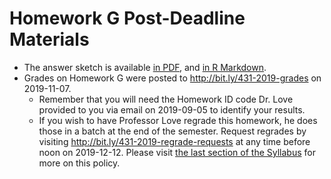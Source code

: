 # Homework G Post-Deadline Materials

- The answer sketch is available [in PDF](https://github.com/THOMASELOVE/2019-431/blob/master/HOMEWORK/G/sketch_G.pdf), and [in R Markdown](https://github.com/THOMASELOVE/2019-431/blob/master/HOMEWORK/G/sketch_G.Rmd).
- Grades on Homework G were posted to http://bit.ly/431-2019-grades on 2019-11-07.
    - Remember that you will need the Homework ID code Dr. Love provided to you via email on 2019-09-05 to identify your results.
    - If you wish to have Professor Love regrade this homework, he does those in a batch at the end of the semester. Request regrades by visiting http://bit.ly/431-2019-regrade-requests at any time before noon on 2019-12-12. Please visit [the last section of the Syllabus](https://thomaselove.github.io/2019-431-syllabus/general-course-policies.html#grade-appeal-policy---request-a-review-in-december) for more on this policy.

